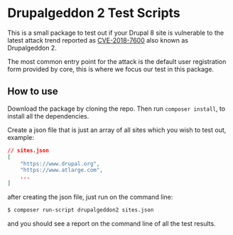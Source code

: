 # Drupalgeddon 2 Test Scripts

This is a small package to test out if your Drupal 8 site is vulnerable to the latest attack trend reported as [CVE-2018-7600](https://www.drupal.org/sa-core-2018-002) also known as Drupalgeddon 2.

The most common entry point for the attack is the default user registration form provided by core, this is where we focus our test in this package.


## How to use

Download the package by cloning the repo. Then run `composer install`, to install all the dependencies.

Create a json file that is just an array of all sites which you wish to test out, example:

```json
// sites.json
[
    "https://www.drupal.org",
    "https://www.atlarge.com",
    ...
]
```

after creating the json file, just run on the command line:

```bash
$ composer run-script drupalgeddon2 sites.json
```

and you should see a report on the command line of all the test results.